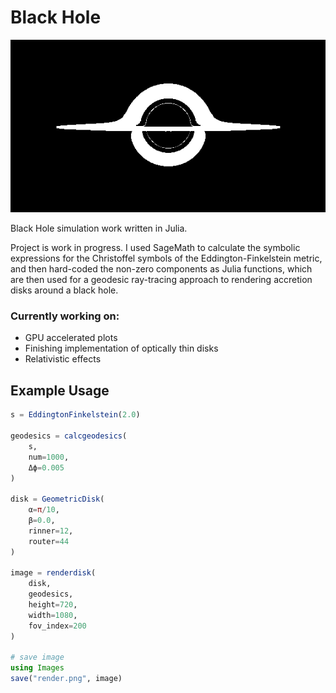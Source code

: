 # Black Hole

![Example Render](examples/blackhole.png)


Black Hole simulation work written in Julia.

Project is work in progress. I used SageMath to calculate the symbolic expressions for the Christoffel symbols of the Eddington-Finkelstein metric, and then hard-coded the non-zero components as Julia functions, which are then used for a geodesic ray-tracing approach to rendering accretion disks around a black hole.

### Currently working on:
- GPU accelerated plots
- Finishing implementation of optically thin disks
- Relativistic effects

## Example Usage
```julia
s = EddingtonFinkelstein(2.0)

geodesics = calcgeodesics(
    s, 
    num=1000, 
    Δϕ=0.005
)

disk = GeometricDisk(
    α=π/10, 
    β=0.0, 
    rinner=12,
    router=44
)

image = renderdisk(
    disk,
    geodesics, 
    height=720, 
    width=1080,
    fov_index=200    
)

# save image
using Images
save("render.png", image)
```
